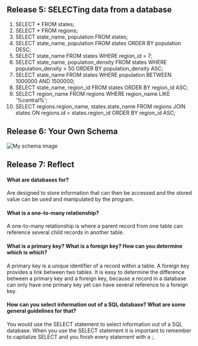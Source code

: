 ## Release 5: SELECTing data from a database ##   

 1. SELECT * FROM states;   
 2. SELECT * FROM regions;
 3. SELECT state_name, population FROM states;   
 4. SELECT state_name, population FROM states ORDER BY population DESC;   
 5. SELECT state_name FROM states WHERE region_id = 7;   
 6. SELECT state_name, population_density FROM states WHERE population_density > 50 ORDER BY population_density ASC;   
 7. SELECT state_name FROM states WHERE population BETWEEN 1000000 AND 1500000;   
 8. SELECT state_name, region_id FROM states ORDER BY region_id ASC;   
 9. SELECT region_name FROM regions WHERE region_name LIKE '%central%';   
10. SELECT regions.region_name, states.state_name FROM regions JOIN states ON regions.id = states.region_id ORDER BY region_id ASC;

## Release 6: Your Own Schema ##   

![My schema image](/my_schema.png)

## Release 7: Reflect ##   

#### What are databases for? ####   
Are designed to store information that can then be accessed and the stored value can be used and manipulated by the program.   

#### What is a one-to-many relationship? ####   
A one-to-many relationship is where a parent record from one table can reference several child records in another table.   

#### What is a primary key? What is a foreign key? How can you determine which is which? ####   
A primary key is a unique identifier of a record within a table. A foreign key provides a link between two tables. It is easy to determine the difference between a primary key and a foreign key, because a record in a database can only have one primary key yet can have several reference to a foreign key.

#### How can you select information out of a SQL database? What are some general guidelines for that? ####   
You would use the SELECT statement to select information out of a SQL database. When you use the SELECT statement it is important to remember to capitalize SELECT and you finish every statement with a ;.